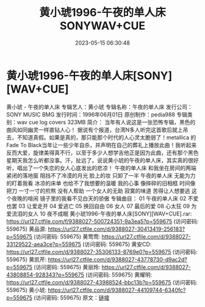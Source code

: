 ﻿---
title: 黄小琥1996-午夜的单人床SONYWAV+CUE
date: 2023-05-15 06:30:48
categories: WAV车载音乐、镜像
tags: 华语中文
---
# 黄小琥1996-午夜的单人床[SONY][WAV+CUE]

黄小琥 - 午夜的单人床
专辑艺人：黄小琥
专辑名称：午夜的单人床
发行公司：SONY MUSIC BMG
发行时间：1996年06月01日
原创制作：pedia988
专辑类别：wav cue log covers 323MB
简介：
当年有人说这是一张恐怖专辑，黑色的曲风如同幽灵一样直钻人心！
据说有个报道，台湾N多人听完这首歌后就上吊去，不知道真假。如果是真的，那只能那个时代的人心灵太脆弱了！metallica
的Fade To
Black当年让一些少年自杀，并声明在自己的葬礼上播放此曲！我听起来反而大爱，旋律美得真不行，以至于多少人想学吉他正是因为此曲，还有那个黑色星期天我怎么听都没事。汗，扯远了。说说黄小琥的午夜的单人床，其实真的很好听，唱出了一个失恋的女人心底发出的悲凉！
午夜的单人床
和我坐在房间的两端
紧闭的落地窗
阻挡不了冷漠的月光
脸上的妆
只卸了一半
午夜的单人床
无能为力的盯着我看
冰凉的床单
也给不了我想要的温暖
我的心事
像摔碎的旧相框
时间像把刀
一寸一寸的煎熬
没有人帮助
一个女人的无助
寂寞的味道
苦得让人想要逃
这个夜晚的喧闹
镜子里的我看不见白天的骄傲
专辑曲目：
01 午夜的单人床
02 不爱也罢
03 让爱走开
04 爱逃亡
05 换回自由
06 女人
07 最后的爱
08 心太狂
09 为爱流泪的女人
10 夜不成眠
黄小琥1996-午夜的单人床[SONY][WAV+CUE].rar: https://url27.ctfile.com/f/9388027-500724351-9a3ea5?p=559675
(访问密码: 559675)
黄品源: https://url27.ctfile.com/d/9388027-30413419-256183?p=559675
(访问密码: 559675)
黄莺莺: https://url27.ctfile.com/d/9388027-33129522-aea3ce?p=559675
(访问密码: 559675)
黄安CD: https://url27.ctfile.com/d/9388027-35306133-8769e0?p=559675
(访问密码: 559675)
黄凯芹: https://url27.ctfile.com/d/9388027-43778730-d9ac2d?p=559675
(访问密码: 559675)
黄丽玲: https://url27.ctfile.com/d/9388027-43808854-928343?p=559675
(访问密码: 559675)
黄耀明: https://url27.ctfile.com/d/9388027-43988524-bbc13b?p=559675
(访问密码: 559675)
黄小琥: https://url27.ctfile.com/d/9388027-44109744-6340fc?p=559675
(访问密码: 559675)
原文：[链接](https://blog.sina.com.cn/s/blog_1647c7e76010311vj.html)